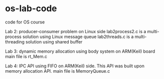os-lab-code
===========

code for OS course

Lab 2: producer-consumer problem on Linux side
       lab2process2.c is a multi-process solution using Linux message queue
       lab2threads.c is a multi-threading solution using shared buffer

Lab 3: dynamic memory allocation using body system on ARM(Keil) board
       main file is rt_Mem.c

Lab 4: IPC API using FIFO on ARM(Keil) side. This API was built upon memory allocation API.
       main file is MemoryQueue.c
